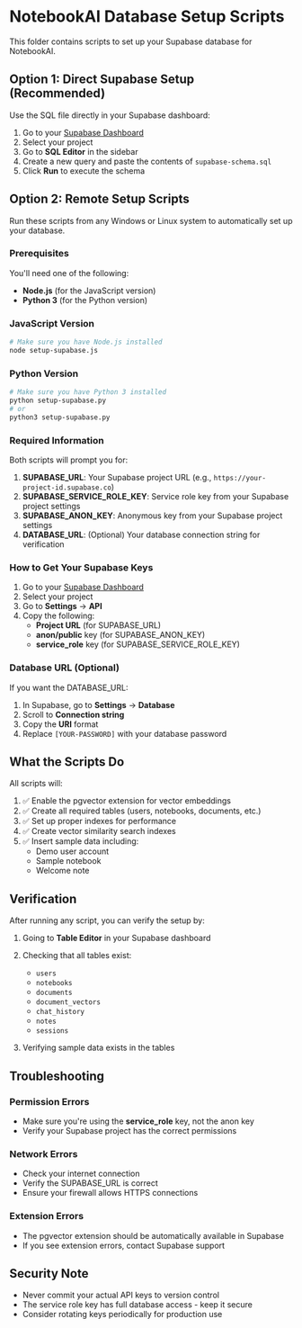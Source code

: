 # NotebookAI Database Setup Scripts

This folder contains scripts to set up your Supabase database for NotebookAI.

## Option 1: Direct Supabase Setup (Recommended)

Use the SQL file directly in your Supabase dashboard:

1. Go to your [Supabase Dashboard](https://supabase.com/dashboard)
2. Select your project
3. Go to **SQL Editor** in the sidebar
4. Create a new query and paste the contents of `supabase-schema.sql`
5. Click **Run** to execute the schema

## Option 2: Remote Setup Scripts

Run these scripts from any Windows or Linux system to automatically set up your database.

### Prerequisites

You'll need one of the following:
- **Node.js** (for the JavaScript version)
- **Python 3** (for the Python version)

### JavaScript Version

```bash
# Make sure you have Node.js installed
node setup-supabase.js
```

### Python Version

```bash
# Make sure you have Python 3 installed
python setup-supabase.py
# or
python3 setup-supabase.py
```

### Required Information

Both scripts will prompt you for:

1. **SUPABASE_URL**: Your Supabase project URL (e.g., `https://your-project-id.supabase.co`)
2. **SUPABASE_SERVICE_ROLE_KEY**: Service role key from your Supabase project settings
3. **SUPABASE_ANON_KEY**: Anonymous key from your Supabase project settings
4. **DATABASE_URL**: (Optional) Your database connection string for verification

### How to Get Your Supabase Keys

1. Go to your [Supabase Dashboard](https://supabase.com/dashboard)
2. Select your project
3. Go to **Settings** → **API**
4. Copy the following:
   - **Project URL** (for SUPABASE_URL)
   - **anon/public** key (for SUPABASE_ANON_KEY)
   - **service_role** key (for SUPABASE_SERVICE_ROLE_KEY)

### Database URL (Optional)

If you want the DATABASE_URL:
1. In Supabase, go to **Settings** → **Database**
2. Scroll to **Connection string**
3. Copy the **URI** format
4. Replace `[YOUR-PASSWORD]` with your database password

## What the Scripts Do

All scripts will:

1. ✅ Enable the pgvector extension for vector embeddings
2. ✅ Create all required tables (users, notebooks, documents, etc.)
3. ✅ Set up proper indexes for performance
4. ✅ Create vector similarity search indexes
5. ✅ Insert sample data including:
   - Demo user account
   - Sample notebook
   - Welcome note

## Verification

After running any script, you can verify the setup by:

1. Going to **Table Editor** in your Supabase dashboard
2. Checking that all tables exist:
   - `users`
   - `notebooks` 
   - `documents`
   - `document_vectors`
   - `chat_history`
   - `notes`
   - `sessions`

3. Verifying sample data exists in the tables

## Troubleshooting

### Permission Errors
- Make sure you're using the **service_role** key, not the anon key
- Verify your Supabase project has the correct permissions

### Network Errors
- Check your internet connection
- Verify the SUPABASE_URL is correct
- Ensure your firewall allows HTTPS connections

### Extension Errors
- The pgvector extension should be automatically available in Supabase
- If you see extension errors, contact Supabase support

## Security Note

- Never commit your actual API keys to version control
- The service role key has full database access - keep it secure
- Consider rotating keys periodically for production use